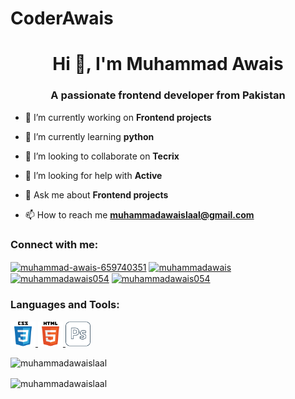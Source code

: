 # CoderAwais

<h1 align="center">Hi 👋, I'm Muhammad Awais</h1>
<h3 align="center">A passionate frontend developer from Pakistan</h3>

- 🔭 I’m currently working on **Frontend projects**

- 🌱 I’m currently learning **python**

- 👯 I’m looking to collaborate on **Tecrix**

- 🤝 I’m looking for help with **Active**

- 💬 Ask me about **Frontend projects**

- 📫 How to reach me **muhammadawaislaal@gmail.com**

<h3 align="left">Connect with me:</h3>
<p align="left">
<a href="https://linkedin.com/in/muhammad-awais-659740351" target="blank"><img align="center" src="https://raw.githubusercontent.com/rahuldkjain/github-profile-readme-generator/master/src/images/icons/Social/linked-in-alt.svg" alt="muhammad-awais-659740351" height="30" width="40" /></a>
<a href="https://fb.com/https://www.facebook.com/profile.php?id=61572786670259" target="blank"><img align="center" src="https://raw.githubusercontent.com/rahuldkjain/github-profile-readme-generator/master/src/images/icons/Social/facebook.svg" alt="muhammadawais" height="30" width="40" /></a>
<a href="https://instagram.com/muhammadawaislaal" target="blank"><img align="center" src="https://raw.githubusercontent.com/rahuldkjain/github-profile-readme-generator/master/src/images/icons/Social/pinterest.svg" alt="muhammadawais054" height="30" width="40" /></a>
<a href="https://instagram.com/muhammadawais054" target="blank"><img align="center" src="https://raw.githubusercontent.com/rahuldkjain/github-profile-readme-generator/master/src/images/icons/Social/instagram.svg" alt="muhammadawais054" height="30" width="40" /></a>
</p>
</p>

<h3 align="left">Languages and Tools:</h3>
<p align="left"> <a href="https://www.w3schools.com/css/" target="_blank" rel="noreferrer"> <img src="https://raw.githubusercontent.com/devicons/devicon/master/icons/css3/css3-original-wordmark.svg" alt="css3" width="40" height="40"/> </a> <a href="https://www.w3.org/html/" target="_blank" rel="noreferrer"> <img src="https://raw.githubusercontent.com/devicons/devicon/master/icons/html5/html5-original-wordmark.svg" alt="html5" width="40" height="40"/> </a> <a href="https://www.photoshop.com/en" target="_blank" rel="noreferrer"> <img src="https://raw.githubusercontent.com/devicons/devicon/master/icons/photoshop/photoshop-line.svg" alt="photoshop" width="40" height="40"/> </a> </p>

<p><img align="center" src="https://github-readme-stats.vercel.app/api/top-langs?username=muhammadawaislaal&show_icons=true&locale=en&layout=compact" alt="muhammadawaislaal" /></p>

<p><img align="center" src="https://github-readme-streak-stats.herokuapp.com/?user=muhammadawaislaal&" alt="muhammadawaislaal" /></p>
